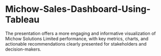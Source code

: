 # Michow-Sales-Dashboard-Using-Tableau
The presentation offers a more engaging and informative visualization of Michow Solutions Limited performance, with key metrics, charts, and actionable recommendations clearly presented for stakeholders and decision-makers.
